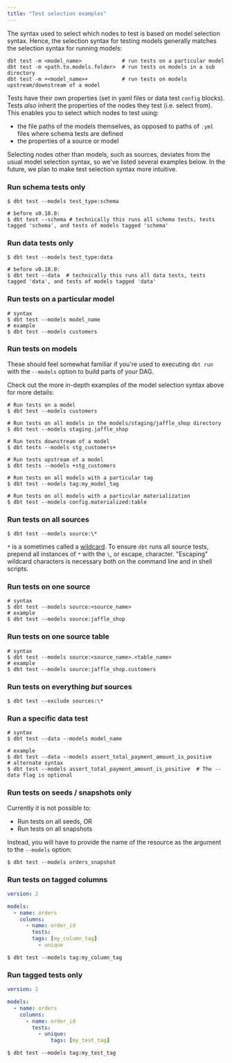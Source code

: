 ```yaml
---
title: "Test selection examples"
---
```


The syntax used to select which nodes to test is based on model selection syntax. Hence, the selection syntax for testing models generally matches the selection syntax for running models:
```
dbt test -m <model_name>             # run tests on a particular model
dbt test -m <path.to.models.folder>  # run tests on models in a sub directory
dbt test -m +<model_name>+           # run tests on models upstream/downstream of a model
```

Tests have their own properties (set in yaml files or data test `config` blocks). Tests _also_ inherit the properties of the nodes they test (i.e. select from). This enables you to select which nodes to test using:
* the file paths of the models themselves, as opposed to paths of `.yml` files where schema tests are defined
* the properties of a source or model

Selecting nodes other than models, such as sources, deviates from the usual model selection syntax, so we've listed several examples below. In the future, we plan to make test selection syntax more intuitive.

### Run schema tests only

```shell
$ dbt test --models test_type:schema

# before v0.18.0:
$ dbt test --schema # technically this runs all schema tests, tests tagged 'schema', and tests of models tagged 'schema'
```

### Run data tests only

```shell
$ dbt test --models test_type:data

# before v0.18.0:
$ dbt test --data  # technically this runs all data tests, tests tagged 'data', and tests of models tagged 'data'
```

### Run tests on a particular model

```shell
# syntax
$ dbt test --models model_name
# example
$ dbt test --models customers
```


### Run tests on models

These should feel somewhat familiar if you're used to executing `dbt run` with the `--models` option to build parts of your DAG.

Check out the more in-depth examples of the model selection syntax above for more details:

```shell
# Run tests on a model
$ dbt test --models customers

# Run tests on all models in the models/staging/jaffle_shop directory
$ dbt test --models staging.jaffle_shop

# Run tests downstream of a model
$ dbt tests --models stg_customers+

# Run tests upstream of a model
$ dbt tests --models +stg_customers

# Run tests on all models with a particular tag
$ dbt test --models tag:my_model_tag

# Run tests on all models with a particular materialization
$ dbt test --models config.materialized:table

```

### Run tests on all sources

```shell
$ dbt test --models source:\*
```
`*` is a sometimes called a [wildcard](https://tldp.org/LDP/GNU-Linux-Tools-Summary/html/x11655.htm). To ensure `dbt` runs all source tests, prepend all instances of `*` with the `\`, or escape, character. "Escaping" wildcard characters is necessary both on the command line and in shell scripts.

### Run tests on one source

```shell
# syntax
$ dbt test --models source:<source_name>
# example
$ dbt test --models source:jaffle_shop
```

### Run tests on one source table

```shell
# syntax
$ dbt test --models source:<source_name>.<table_name>
# example
$ dbt test --models source:jaffle_shop.customers
```


### Run tests on everything _but_ sources

```shell
$ dbt test --exclude sources:\*
```

### Run a specific data test

```shell
# syntax
$ dbt test --data --models model_name

# example
$ dbt test --data --models assert_total_payment_amount_is_positive
# alternate syntax
$ dbt test --models assert_total_payment_amount_is_positive  # The --data flag is optional
```

### Run tests on seeds / snapshots only

Currently it is not possible to:
* Run tests on all seeds, OR
* Run tests on all snapshots

Instead, you will have to provide the name of the resource as the argument to the `--models` option:

```shell
$ dbt test --models orders_snapshot
```

### Run tests on tagged columns
<File name='models/<filename>.yml'>

```yml
version: 2

models:
  - name: orders
    columns:
      - name: order_id
        tests:
        tags: [my_column_tag]
          - unique

```

</File>

```shell
$ dbt test --models tag:my_column_tag
```

### Run tagged tests only

<File name='models/<filename>.yml'>

```yml
version: 2

models:
  - name: orders
    columns:
      - name: order_id
        tests:
          - unique:
              tags: [my_test_tag]

```

</File>


```shell
$ dbt test --models tag:my_test_tag
```
